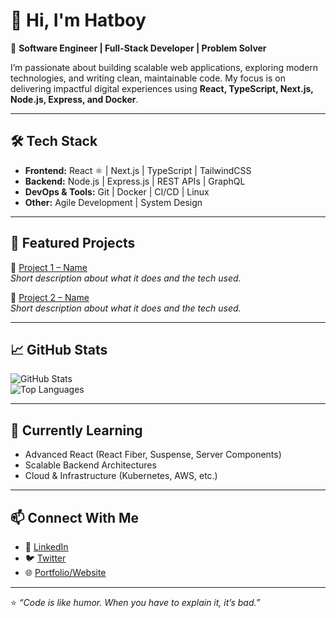 # 👋 Hi, I'm Hatboy  

🚀 **Software Engineer | Full-Stack Developer | Problem Solver**  

I’m passionate about building scalable web applications, exploring modern technologies, and writing clean, maintainable code. My focus is on delivering impactful digital experiences using **React, TypeScript, Next.js, Node.js, Express, and Docker**.  

---

## 🛠️ Tech Stack  

- **Frontend:** React ⚛️ | Next.js | TypeScript | TailwindCSS  
- **Backend:** Node.js | Express.js | REST APIs | GraphQL  
- **DevOps & Tools:** Git | Docker | CI/CD | Linux  
- **Other:** Agile Development | System Design  

---

## 📂 Featured Projects  

🔹 [Project 1 – Name](#)  
*Short description about what it does and the tech used.*  

🔹 [Project 2 – Name](#)  
*Short description about what it does and the tech used.*  

---

## 📈 GitHub Stats  

![GitHub Stats](https://github-readme-stats.vercel.app/api?username=YOUR_GITHUB_USERNAME&show_icons=true&theme=radical)  
![Top Languages](https://github-readme-stats.vercel.app/api/top-langs/?username=YOUR_GITHUB_USERNAME&layout=compact&theme=radical)  

---

## 🌱 Currently Learning  

- Advanced React (React Fiber, Suspense, Server Components)  
- Scalable Backend Architectures  
- Cloud & Infrastructure (Kubernetes, AWS, etc.)  

---

## 📫 Connect With Me  

- 💼 [LinkedIn](#)  
- 🐦 [Twitter](#)  
- 🌐 [Portfolio/Website](#)  

---

⭐️ *“Code is like humor. When you have to explain it, it’s bad.”*  
